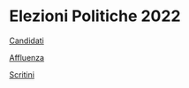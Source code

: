 # Elezioni Politiche 2022

[Candidati](https://gjrichter.github.io/pages/Elezioni_Politiche_2022_candidati/)

[Affluenza ](https://gjrichter.github.io/pages/Elezioni_Politiche_2022_affluenza/)

[Scritini](https://gjrichter.github.io/pages/Elezioni_Politiche_2022_scrutini/)





